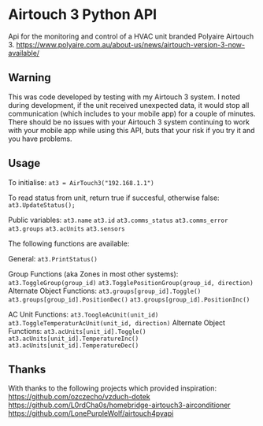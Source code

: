 # Airtouch 3 Python API
Api for the monitoring and control of a HVAC unit branded Polyaire Airtouch 3.
https://www.polyaire.com.au/about-us/news/airtouch-version-3-now-available/

## Warning
This was code developed by testing with my Airtouch 3 system. I noted during development, if the unit received unexpected data, it would stop all communication (which includes to your mobile app) for a couple of minutes. There should be no issues with your Airtouch 3 system continuing to work with your mobile app while using this API, buts that your risk if you try it and you have problems.
## Usage
To initialise:
`at3 = AirTouch3("192.168.1.1")`

To read status from unit, return true if succesful, otherwise false:
`at3.UpdateStatus();`

Public variables:
`at3.name`
`at3.id`
`at3.comms_status`
`at3.comms_error`
`at3.groups`
`at3.acUnits`
`at3.sensors`

The following functions are available:

General:
`at3.PrintStatus()`

Group Functions (aka Zones in most other systems):
`at3.ToggleGroup(group_id)`
`at3.TogglePositionGroup(group_id, direction)`
Alternate Object Functions:
`at3.groups[group_id].Toggle()`
`at3.groups[group_id].PositionDec()`
`at3.groups[group_id].PositionInc()`

AC Unit Functions:
`at3.ToogleAcUnit(unit_id)`
`at3.ToggleTemperaturAcUnit(unit_id, direction)`
Alternate Object Functions:
`at3.acUnits[unit_id].Toggle()`
`at3.acUnits[unit_id].TemperatureInc()`
`at3.acUnits[unit_id].TemperatureDec()`

## Thanks
With thanks to the following projects which provided inspiration:
https://github.com/ozczecho/vzduch-dotek
https://github.com/L0rdCha0s/homebridge-airtouch3-airconditioner
https://github.com/LonePurpleWolf/airtouch4pyapi